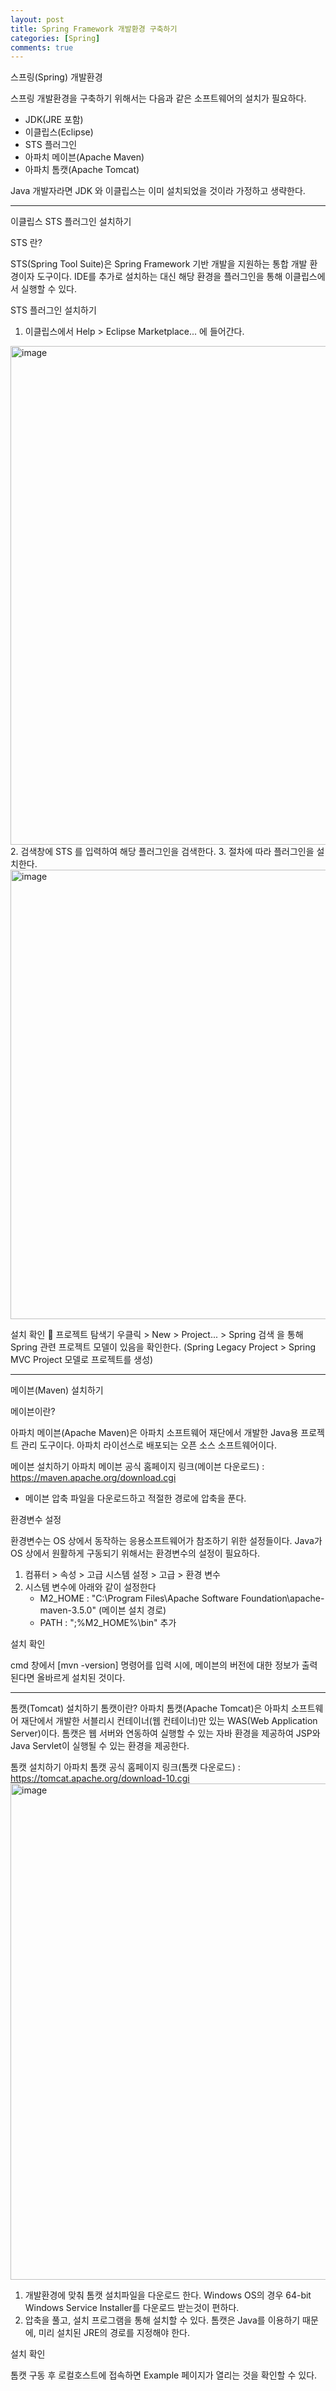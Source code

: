 ```yaml
---
layout: post
title: Spring Framework 개발환경 구축하기
categories: [Spring]
comments: true
---
```


스프링(Spring) 개발환경

스프링 개발환경을 구축하기 위해서는 다음과 같은 소프트웨어의 설치가 필요하다.
- JDK(JRE 포함)
- 이클립스(Eclipse)
- STS 플러그인
- 아파치 메이븐(Apache Maven)
- 아파치 톰캣(Apache Tomcat)

Java 개발자라면 JDK 와 이클립스는 이미 설치되었을 것이라 가정하고 생략한다.

-------------

이클립스 STS 플러그인 설치하기

STS 란?

STS(Spring Tool Suite)은 Spring Framework 기반 개발을 지원하는 통합 개발 환경이자 도구이다. IDE를 추가로 설치하는 대신 해당 환경을 플러그인을 통해 이클립스에서 실행할 수 있다.

STS 플러그인 설치하기

1. 이클립스에서 Help > Eclipse Marketplace... 에 들어간다.
<img width="798" alt="image" src="https://github.com/user-attachments/assets/6accf4f0-0db9-4746-b1cb-5257465b301f">
2. 검색창에 STS 를 입력하여 해당 플러그인을 검색한다.
3. 절차에 따라 플러그인을 설치한다.
<img width="719" alt="image" src="https://github.com/user-attachments/assets/3b8e90e0-1de0-49a1-9a18-de59cc1fdf6b">



설치 확인

프로젝트 탐색기 우클릭 > New > Project... > Spring 검색 을 통해 Spring 관련 프로젝트 모델이 있음을 확인한다.
(Spring Legacy Project > Spring MVC Project 모델로 프로젝트를 생성)

-------------

메이븐(Maven) 설치하기

메이븐이란?

아파치 메이븐(Apache Maven)은 아파치 소프트웨어 재단에서 개발한 Java용 프로젝트 관리 도구이다. 아파치 라이선스로 배포되는 오픈 소스 소프트웨어이다.

메이븐 설치하기
아파치 메이븐 공식 홈페이지 링크(메이븐 다운로드) : https://maven.apache.org/download.cgi
- 메이븐 압축 파일을 다운로드하고 적절한 경로에 압축을 푼다.

환경변수 설정

환경변수는 OS 상에서 동작하는 응용소프트웨어가 참조하기 위한 설정들이다. Java가 OS 상에서 원활하게 구동되기 위해서는 환경변수의 설정이 필요하다.
1. 컴퓨터 > 속성 > 고급 시스템 설정 > 고급 > 환경 변수
2. 시스템 변수에 아래와 같이 설정한다
    - M2_HOME : "C:\Program Files\Apache Software Foundation\apache-maven-3.5.0" (메이븐 설치 경로)
    - PATH : ";%M2_HOME%\bin" 추가

설치 확인

cmd 창에서 [mvn -version] 명령어를 입력 시에, 메이븐의 버전에 대한 정보가 출력된다면 올바르게 설치된 것이다.

-------------

톰캣(Tomcat) 설치하기
톰캣이란?
아파치 톰캣(Apache Tomcat)은 아파치 소프트웨어 재단에서 개발한 서블리시 컨테이너(웹 컨테이너)만 있는 WAS(Web Application Server)이다. 톰캣은 웹 서버와 연동하여 실행할 수 있는 자바 환경을 제공하여 JSP와 Java Servlet이 실행될 수 있는 환경을 제공한다.

톰캣 설치하기
아파치 톰캣 공식 홈페이지 링크(톰캣 다운로드) : https://tomcat.apache.org/download-10.cgi
<img width="794" alt="image" src="https://github.com/user-attachments/assets/7c8bcc35-18ad-49b4-8763-d45b505bb140">


1. 개발환경에 맞춰 톰캣 설치파일을 다운로드 한다. Windows OS의 경우 64-bit Windows Service Installer를 다운로드 받는것이 편하다.
2. 압축을 풀고, 설치 프로그램을 통해 설치할 수 있다. 톰캣은 Java를 이용하기 때문에, 미리 설치된 JRE의 경로를 지정해야 한다.

설치 확인

톰캣 구동 후 로컬호스트에 접속하면 Example 페이지가 열리는 것을 확인할 수 있다.
